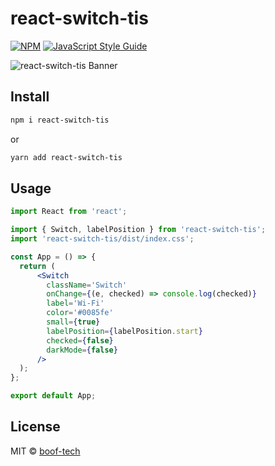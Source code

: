 # react-switch-tis

> 

[![NPM](https://img.shields.io/npm/v/react-switch-tis.svg)](https://www.npmjs.com/package/react-switch-tis) [![JavaScript Style Guide](https://img.shields.io/badge/code_style-standard-brightgreen.svg)](https://standardjs.com)

![react-switch-tis Banner](https://user-images.githubusercontent.com/76048512/119657978-dc1d6e00-be41-11eb-98dd-c7c6855e0df2.gif)

## Install

```bash
npm i react-switch-tis
```
or
```bash
yarn add react-switch-tis
```

## Usage

```jsx
import React from 'react';

import { Switch, labelPosition } from 'react-switch-tis';
import 'react-switch-tis/dist/index.css';

const App = () => {
  return (
      <Switch
        className='Switch'
        onChange={(e, checked) => console.log(checked)}
        label='Wi-Fi'
        color='#0085fe'
        small={true}
        labelPosition={labelPosition.start}
        checked={false}
        darkMode={false}
      />
  );
};

export default App;
```

## License

MIT © [boof-tech](https://github.com/boof-tech)
